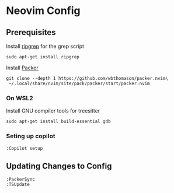 # Neovim Config
## Prerequisites
Install [ripgrep](https://github.com/BurntSushi/ripgrep#installation) for the grep script
```
sudo apt-get install ripgrep
```


Install [Packer](https://github.com/wbthomason/packer.nvim#quickstart) 
```
git clone --depth 1 https://github.com/wbthomason/packer.nvim\
 ~/.local/share/nvim/site/pack/packer/start/packer.nvim
 ```

### On WSL2
Install GNU compiler tools for treesitter
```
sudo apt-get install build-essential gdb
```

### Seting up copilot
```
:Copilot setup
```

## Updating Changes to Config
```
:PackerSync
:TSUpdate
```
